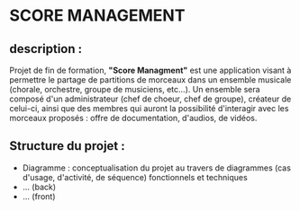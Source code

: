 # SCORE MANAGEMENT

## description :

Projet de fin de formation, **"Score Managment"** est une application visant à permettre le partage de partitions de morceaux dans un ensemble musicale (chorale, orchestre, groupe de musiciens, etc...).
Un ensemble sera composé d'un administrateur (chef de choeur, chef de groupe), créateur de celui-ci, ainsi que des membres qui auront la possibilité d'interagir avec les morceaux proposés : offre de documentation, d'audios, de vidéos.

## Structure du projet :

- Diagramme : conceptualisation du projet au travers de diagrammes (cas d'usage, d'activité, de séquence) fonctionnels et techniques
- ... (back)
- ... (front)